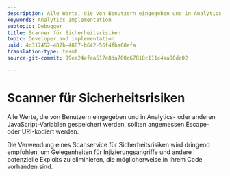 ```yaml
---
description: Alle Werte, die von Benutzern eingegeben und in Analytics- oder anderen JavaScript-Variablen gespeichert werden, sollten angemessen Escape- oder URI-kodiert werden.
keywords: Analytics Implementation
subtopic: Debugger
title: Scanner für Sicherheitsrisiken
topic: Developer and implementation
uuid: 4c317452-487b-4887-b642-56f4fba68efa
translation-type: tm+mt
source-git-commit: 99ee24efaa517e8da700c67818c111c4aa90dc02

---
```



# Scanner für Sicherheitsrisiken

Alle Werte, die von Benutzern eingegeben und in Analytics- oder anderen JavaScript-Variablen gespeichert werden, sollten angemessen Escape- oder URI-kodiert werden.

Die Verwendung eines Scanservice für Sicherheitsrisiken wird dringend empfohlen, um Gelegenheiten für Injizierungsangriffe und andere potenzielle Exploits zu eliminieren, die möglicherweise in Ihrem Code vorhanden sind.
